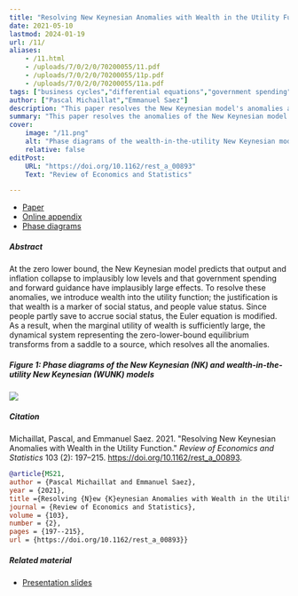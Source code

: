 ```yaml
---
title: "Resolving New Keynesian Anomalies with Wealth in the Utility Function" 
date: 2021-05-10
lastmod: 2024-01-19
url: /11/
aliases:
    - /11.html
    - /uploads/7/0/2/0/70200055/11.pdf
    - /uploads/7/0/2/0/70200055/11p.pdf
    - /uploads/7/0/2/0/70200055/11a.pdf
tags: ["business cycles","differential equations","government spending","monetary policy","New Keynesian model","optimal control","social psychology","wealth in the utility"]
author: ["Pascal Michaillat","Emmanuel Saez"]
description: "This paper resolves the New Keynesian model's anomalies at the zero lower bound by introducing wealth in the utility function. Published in REStat, 2021."
summary: "This paper resolves the anomalies of the New Keynesian model at the zero lower bound—explosive recession, forward guidance puzzle, multiplier puzzle—by introducing wealth into the utility function."
cover:
    image: "/11.png"
    alt: "Phase diagrams of the wealth-in-the-utility New Keynesian model"
    relative: false
editPost:
    URL: "https://doi.org/10.1162/rest_a_00893"
    Text: "Review of Economics and Statistics"

---
```


<div class="thinline"></div>

+ [Paper](/11.pdf)
+ [Online appendix](/11a.pdf)
+ [Phase diagrams](https://github.com/pmichaillat/wunk)

<div class="thinline"></div>

##### Abstract

At the zero lower bound, the New Keynesian model predicts that output and inflation collapse to implausibly low levels and that government spending and forward guidance have implausibly large effects. To resolve these anomalies, we introduce wealth into the utility function; the justification is that wealth is a marker of social status, and people value status. Since people partly save to accrue social status, the Euler equation is modified. As a result, when the marginal utility of wealth is sufficiently large, the dynamical system representing the zero-lower-bound equilibrium transforms from a saddle to a source, which resolves all the anomalies.

<div class="thinline"></div>

##### Figure 1:  Phase diagrams of the New Keynesian (NK) and wealth-in-the-utility New Keynesian (WUNK) models

![](/11f.png)

<div class="thinline"></div>

##### Citation

Michaillat, Pascal, and Emmanuel Saez. 2021. "Resolving New Keynesian Anomalies with Wealth in the Utility Function." *Review of Economics and Statistics* 103 (2): 197–215. https://doi.org/10.1162/rest_a_00893.

```BibTeX
@article{MS21,
author = {Pascal Michaillat and Emmanuel Saez},
year = {2021},
title ={Resolving {N}ew {K}eynesian Anomalies with Wealth in the Utility Function},
journal = {Review of Economics and Statistics},
volume = {103},
number = {2},
pages = {197--215},
url = {https://doi.org/10.1162/rest_a_00893}}
```

<div class="thinline"></div>

##### Related material

+ [Presentation slides](/11p.pdf)